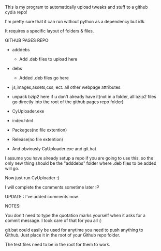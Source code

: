 This is my program to automatically upload tweaks and stuff to a github cydia repo!

I'm pretty sure that it can run without python as a dependency but idk.

It requires a specific layout of folders & files.

GITHUB PAGES REPO

- adddebs
	- Add .deb files to upload here

- debs
	- Added .deb files go here

- js,images,assets,css, ect. all other webpage attributes

- unpack bzip2 here if u don't already have it(not in a folder, all bzip2 
files go directly into the root of the github pages repo folder)

- CyUploader.exe

- index.html

- Packages(no file extention)

- Release(no file extention)

- And obviously CyUploader.exe and git.bat

I assume you have already setup a repo if you are going to use this, so the only new thing should be the "adddebs" folder where .deb files to be added will go.

Now just run CyUploader :)

I will complete the comments sometime later :P

UPDATE : I've added comments now.

NOTES:

You don't need to type the quotation marks yourself when it asks for a commit message. I took care of that for you all :)

git.bat could easily be used for anytime you need to push anything to Github. Just place it in the root of your Github repo folder.

The test files need to be in the root for them to work.
